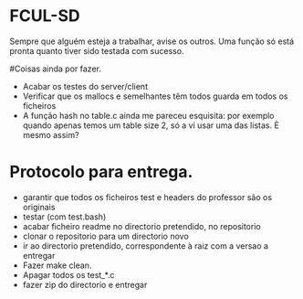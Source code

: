 # FCUL-SD

Sempre que alguém esteja a trabalhar, avise os outros. 
Uma função só está pronta quanto tiver sido testada com sucesso.

#Coisas ainda por fazer.

- Acabar os testes do server/client
- Verificar que os mallocs e semelhantes têm todos guarda em todos os ficheiros
- A função hash no table.c ainda me pareceu esquisita: por exemplo quando apenas temos um table size 2, só a vi usar uma das listas. È mesmo assim?

# Protocolo para entrega. 
- garantir que todos os ficheiros test e headers do professor são os originais
- testar (com test.bash)
- acabar ficheiro readme no directorio pretendido, no repositorio
- clonar o repositorio para um directorio novo
- ir ao directorio pretendido, correspondente à raiz com a versao a entregar
- Fazer make clean.
- Apagar todos os test_*.c
- fazer zip do directorio e entregar
